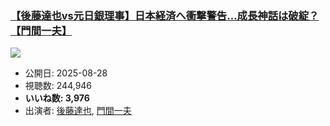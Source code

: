 ### [【後藤達也vs元日銀理事】日本経済へ衝撃警告…成長神話は破綻？【門間一夫】](https://www.youtube.com/watch?v=UqthP940lyg)
[![](https://img.youtube.com/vi/UqthP940lyg/sddefault.jpg)](https://www.youtube.com/watch?v=UqthP940lyg)
-   公開日: 2025-08-28
-   視聴数: 244,946
-   **いいね数: 3,976**
-   出演者: [後藤達也](/rehacq_fan/people/後藤達也 "wikilink"), [門間一夫](/rehacq_fan/people/門間一夫 "wikilink")
